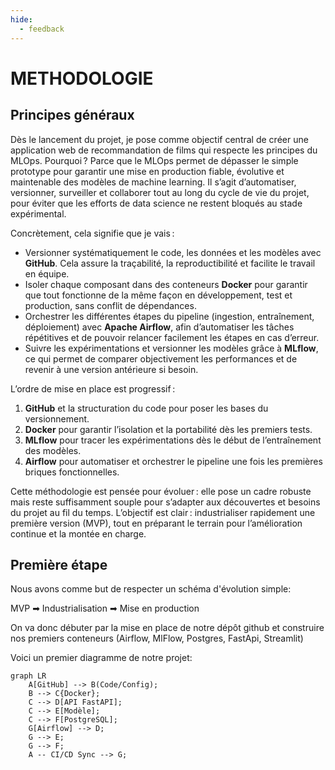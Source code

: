 ```yaml
---
hide:
  - feedback
---
```


# METHODOLOGIE

## Principes généraux

Dès le lancement du projet, je pose comme objectif central de créer une application web de recommandation de films qui respecte les principes du MLOps. Pourquoi ? Parce que le MLOps permet de dépasser le simple prototype pour garantir une mise en production fiable, évolutive et maintenable des modèles de machine learning. Il s’agit d’automatiser, versionner, surveiller et collaborer tout au long du cycle de vie du projet, pour éviter que les efforts de data science ne restent bloqués au stade expérimental.

Concrètement, cela signifie que je vais :

- Versionner systématiquement le code, les données et les modèles avec **GitHub**. Cela assure la traçabilité, la reproductibilité et facilite le travail en équipe.
- Isoler chaque composant dans des conteneurs **Docker** pour garantir que tout fonctionne de la même façon en développement, test et production, sans conflit de dépendances.
- Orchestrer les différentes étapes du pipeline (ingestion, entraînement, déploiement) avec **Apache Airflow**, afin d’automatiser les tâches répétitives et de pouvoir relancer facilement les étapes en cas d’erreur.
- Suivre les expérimentations et versionner les modèles grâce à **MLflow**, ce qui permet de comparer objectivement les performances et de revenir à une version antérieure si besoin.

L’ordre de mise en place est progressif :

1. **GitHub** et la structuration du code pour poser les bases du versionnement.
2. **Docker** pour garantir l’isolation et la portabilité dès les premiers tests.
3. **MLflow** pour tracer les expérimentations dès le début de l’entraînement des modèles.
4. **Airflow** pour automatiser et orchestrer le pipeline une fois les premières briques fonctionnelles.

Cette méthodologie est pensée pour évoluer : elle pose un cadre robuste mais reste suffisamment souple pour s’adapter aux découvertes et besoins du projet au fil du temps. L’objectif est clair : industrialiser rapidement une première version (MVP), tout en préparant le terrain pour l’amélioration continue et la montée en charge.

## Première étape

Nous avons comme but de respecter un schéma d'évolution simple:

MVP ➡ Industrialisation ➡ Mise en production

On va donc débuter par la mise en place de notre dépôt github et construire nos premiers conteneurs (Airflow, MlFlow, Postgres, FastApi, Streamlit)

Voici un premier diagramme de notre projet:

```mermaid
graph LR
    A[GitHub] --> B(Code/Config);
    B --> C{Docker};
    C --> D[API FastAPI];
    C --> E[Modèle];
    C --> F[PostgreSQL];
    G[Airflow] --> D;
    G --> E;
    G --> F;
    A -- CI/CD Sync --> G;
```
